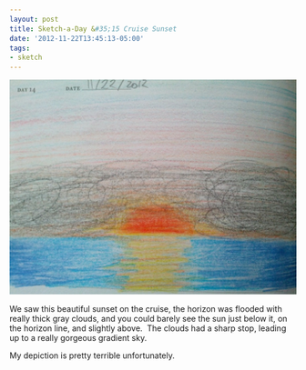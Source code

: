 ```yaml
---
layout: post
title: Sketch-a-Day &#35;15 Cruise Sunset
date: '2012-11-22T13:45:13-05:00'
tags:
- sketch
---
```

![](/images/sketches/sad15-cruise-sunset.jpg)

We saw this beautiful sunset on the cruise, the horizon was flooded with really thick gray clouds, and you could barely see the sun just below it, on the horizon line, and slightly above.  The clouds had a sharp stop, leading up to a really gorgeous gradient sky.

My depiction is pretty terrible unfortunately.
